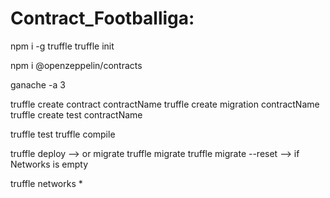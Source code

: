 # Contract_Footballiga:

npm i -g truffle
truffle init

npm i @openzeppelin/contracts

ganache -a 3

truffle create contract contractName
truffle create migration contractName
truffle create test contractName

truffle test
truffle compile

truffle deploy --> or migrate
truffle migrate
truffle migrate --reset --> if Networks is empty

truffle networks \*
